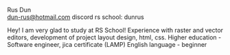 Rus Dun<br>
dun-rus@hotmail.com
discord rs school: dunrus

Hey! I am very glad to study at RS School!
Experience with raster and vector editors, development of project layout design, html, css.
Higher education - Software engineer, jica certificate (LAMP)
English language - beginner
